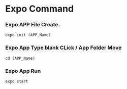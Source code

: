 # Expo Command
### Expo APP File Create. 
```expo init (APP_Name)```
  
  

### Expo App Type blank CLick / App Folder Move 
```cd (APP_Name)```
  
  

### Expo App Run
```expo start```
